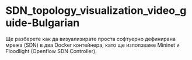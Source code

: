 # SDN_topology_visualization_video_guide-Bulgarian
Ще разберете как да визуализирате проста софтуерно дефинирана мрежа (SDN) в два Docker контейнера, като ще използваме Мininet и Floodlight (Openflow SDN Controller).
